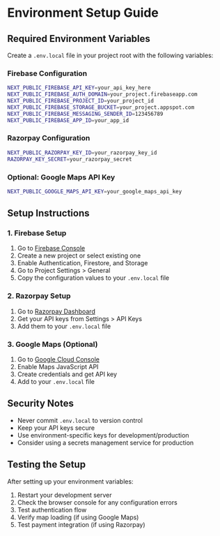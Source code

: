 # Environment Setup Guide

## Required Environment Variables

Create a `.env.local` file in your project root with the following variables:

### Firebase Configuration
```bash
NEXT_PUBLIC_FIREBASE_API_KEY=your_api_key_here
NEXT_PUBLIC_FIREBASE_AUTH_DOMAIN=your_project.firebaseapp.com
NEXT_PUBLIC_FIREBASE_PROJECT_ID=your_project_id
NEXT_PUBLIC_FIREBASE_STORAGE_BUCKET=your_project.appspot.com
NEXT_PUBLIC_FIREBASE_MESSAGING_SENDER_ID=123456789
NEXT_PUBLIC_FIREBASE_APP_ID=your_app_id
```

### Razorpay Configuration
```bash
NEXT_PUBLIC_RAZORPAY_KEY_ID=your_razorpay_key_id
RAZORPAY_KEY_SECRET=your_razorpay_secret
```

### Optional: Google Maps API Key
```bash
NEXT_PUBLIC_GOOGLE_MAPS_API_KEY=your_google_maps_api_key
```

## Setup Instructions

### 1. Firebase Setup
1. Go to [Firebase Console](https://console.firebase.google.com/)
2. Create a new project or select existing one
3. Enable Authentication, Firestore, and Storage
4. Go to Project Settings > General
5. Copy the configuration values to your `.env.local` file

### 2. Razorpay Setup
1. Go to [Razorpay Dashboard](https://dashboard.razorpay.com/)
2. Get your API keys from Settings > API Keys
3. Add them to your `.env.local` file

### 3. Google Maps (Optional)
1. Go to [Google Cloud Console](https://console.cloud.google.com/)
2. Enable Maps JavaScript API
3. Create credentials and get API key
4. Add to your `.env.local` file

## Security Notes
- Never commit `.env.local` to version control
- Keep your API keys secure
- Use environment-specific keys for development/production
- Consider using a secrets management service for production

## Testing the Setup
After setting up your environment variables:

1. Restart your development server
2. Check the browser console for any configuration errors
3. Test authentication flow
4. Verify map loading (if using Google Maps)
5. Test payment integration (if using Razorpay)
